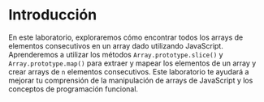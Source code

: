 # Introducción

En este laboratorio, exploraremos cómo encontrar todos los arrays de elementos consecutivos en un array dado utilizando JavaScript. Aprenderemos a utilizar los métodos `Array.prototype.slice()` y `Array.prototype.map()` para extraer y mapear los elementos de un array y crear arrays de `n` elementos consecutivos. Este laboratorio te ayudará a mejorar tu comprensión de la manipulación de arrays de JavaScript y los conceptos de programación funcional.
